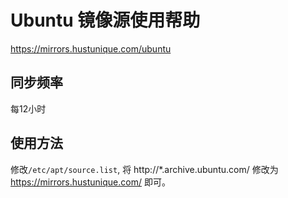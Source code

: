 # Ubuntu 镜像源使用帮助

https://mirrors.hustunique.com/ubuntu

## 同步频率

每12小时

## 使用方法

修改`/etc/apt/source.list`, 将 http://*.archive.ubuntu.com/ 修改为 https://mirrors.hustunique.com/ 即可。
